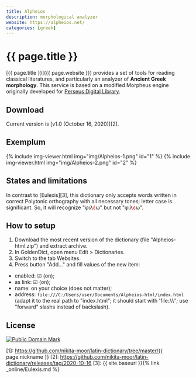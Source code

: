 ```yaml
---
title: Alpheios
description: morphological analyzer
website: https://alpheios.net/
categories: [greek]
---
```

# {{ page.title }}

[{{ page.title }}]({{ page.website }}) provides a set of tools for reading classical literatures, and particularly an analyzer of **Ancient Greek morphology**. This service is based on a modified Morpheus engine originally developed for [Perseus Digital Library](http://www.perseus.tufts.edu/).


## Download

Current version is [v1.0 (October 16, 2020)][2].


## Exemplum

{% include img-viewer.html img="img/Alpheios-1.png" id="1" %}
{% include img-viewer.html img="img/Alpheios-2.png" id="2" %}


## States and limitations

In contrast to [Eulexis][3], this dictionary only accepts words written in correct Polytonic orthography with all necessary tones; letter case is significant. So, it will recognize "φιλ<span style="color: red">έ</span>ω" but not "φιλ<span style="color: red">ε</span>ω".


## How to setup

1. Download the most recent version of the dictionary (file "Alpheios-html.zip") and extract archive.
1. In GoldenDict, open menu Edit > Dictionaries.
1. Switch to the tab Websites.
1. Press button "Add…" and fill values of the new item:
  - enabled: ☑ (on);
  - as link: ☑ (on);
  - name: on your choice (does not matter);
  - address: `file:///C:/Users/user/Documents/Alpheios-html/index.html` (adapt it to the real path to "index.html"; it should start with 'file:///'; use "forward" slashs instead of backslash).



## License

<a rel="license" href="http://creativecommons.org/publicdomain/mark/1.0/">
<img src="https://licensebuttons.net/p/mark/1.0/88x31.png"
     style="border-style: none;" alt="Public Domain Mark" />
</a>


[1]: https://github.com/nikita-moor/latin-dictionary/tree/master/{{ page.nickname }}
[2]: https://github.com/nikita-moor/latin-dictionary/releases/tag/2020-10-16
[3]: {{ site.baseurl }}{% link _online/Eulexis.md %}
